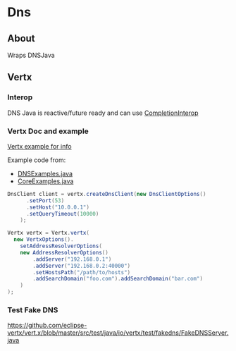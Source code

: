 # Dns


## About
Wraps DNSJava




## Vertx

### Interop
DNS Java is reactive/future ready and can use [CompletionInterop](https://github.com/eclipse-vertx/vert.x/blob/master/src/main/java/examples/CompletionStageInteropExamples.java)

### Vertx Doc and example
[Vertx example for info](https://github.com/eclipse-vertx/vert.x/blob/master/src/main/asciidoc/dns.adoc)

Example code from:
  * [DNSExamples.java](https://github.com/eclipse-vertx/vert.x/blob/master/src/main/java/examples/DNSExamples.java)
  * [CoreExamples.java](https://github.com/eclipse-vertx/vert.x/blob/master/src/main/java/examples/CoreExamples.java)

```java
DnsClient client = vertx.createDnsClient(new DnsClientOptions()
      .setPort(53)
      .setHost("10.0.0.1")
      .setQueryTimeout(10000)
    );
```

```java
Vertx vertx = Vertx.vertx(
  new VertxOptions().
    setAddressResolverOptions(
    new AddressResolverOptions()
        .addServer("192.168.0.1")
        .addServer("192.168.0.2:40000")
        .setHostsPath("/path/to/hosts")
        .addSearchDomain("foo.com").addSearchDomain("bar.com")
    )
);
```

### Test Fake DNS

https://github.com/eclipse-vertx/vert.x/blob/master/src/test/java/io/vertx/test/fakedns/FakeDNSServer.java
